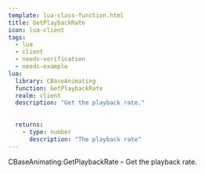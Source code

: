 ```yaml
---
template: lua-class-function.html
title: GetPlaybackRate
icon: lua-client
tags:
  - lua
  - client
  - needs-verification
  - needs-example
lua:
  library: CBaseAnimating
  function: GetPlaybackRate
  realm: client
  description: "Get the playback rate."
  
  
  returns:
    - type: number
      description: "The playback rate"
---
```


<div class="lua__search__keywords">
CBaseAnimating:GetPlaybackRate &#x2013; Get the playback rate.
</div>

